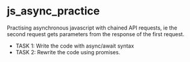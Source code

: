 # js_async_practice   
Practising asynchronous javascript with chained API requests, ie the second request gets parameters from the response of the first request.   
- TASK 1: Write the code with async/await syntax   
- TASK 2: Rewrite the code using promises.
